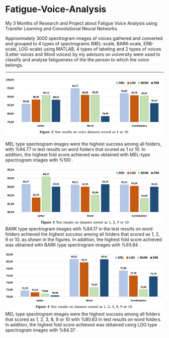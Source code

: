 # Fatigue-Voice-Analysis
My 3 Months of Research and Project about Fatigue Voice Analysis using Transfer Learning and Convolutional Neural Networks. 

Approximately 3000 spectrogram images of voices gathered and converted and grouped to 4 types of spectrograms (MEL-scale, BARK-scale, ERB-scale, LOG-scale) using MATLAB, 4 types of labeling and 2 types of voices (Letter voices and Word voices) by my advisors on university were used to classify and analyse fatigueness of the 
the person to which the voice belongs.

---

![alttext](Docs/1_10.png)

MEL type spectrogram images were the highest success among all folders, with
%94.77 in test results on word folders that scored as 1 or 10. In addition, the
highest fold score achieved was obtained with MEL-type
spectrogram images with %100 .


![alttext](Docs/12_910.png)
BARK type spectrogram images with %84.17 in the test results on word
folders achieved the highest success among all folders that scored as 1, 2, 9 or 10, as
shown in the figures. In addition, the highest fold score
achieved was obtained with BARK type spectrogram images
with %93.84 .

![alttext](Docs/123_8910.png)
MEL type spectrogram images were the highest success among all folders that scored as 1, 2, 3, 8, 9 or 10 with
%80.63 in test results on word folders. In addition, the
highest fold score achieved was obtained using LOG type
spectrogram images with %84.37 .
